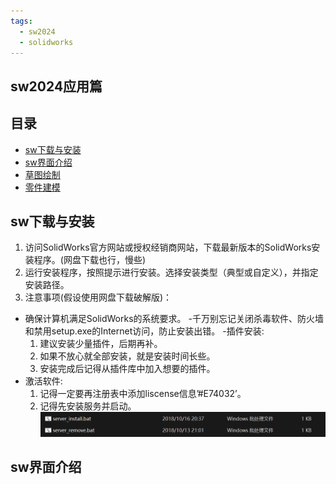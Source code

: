 ```yaml
---
tags: 
  - sw2024
  - solidworks
---
```


## sw2024应用篇
## 目录
- [sw下载与安装](#sw下载与安装)
- [sw界面介绍](#sw界面介绍)
- [草图绘制](#草图绘制)
- [零件建模](#零件建模) 
## sw下载与安装
1. 访问SolidWorks官方网站或授权经销商网站，下载最新版本的SolidWorks安装程序。(网盘下载也行，慢些)
2. 运行安装程序，按照提示进行安装。选择安装类型（典型或自定义），并指定安装路径。
3. 注意事项(假设使用网盘下载破解版)：
  - 确保计算机满足SolidWorks的系统要求。
  -千万别忘记关闭杀毒软件、防火墙和禁用setup.exe的Internet访问，防止安装出错。
  -插件安装:
    1. 建议安装少量插件，后期再补。
    2. 如果不放心就全部安装，就是安装时间长些。
    3. 安装完成后记得从插件库中加入想要的插件。
  - 激活软件:
    1. 记得一定要再注册表中添加liscense信息’#E74032’。
    2. 记得先安装服务并启动。
    ![server](./images/server.png)
## sw界面介绍